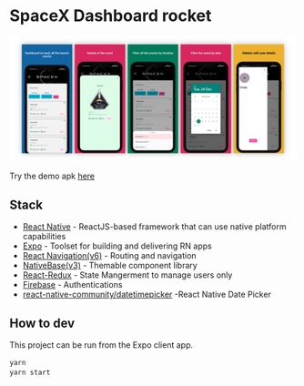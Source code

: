 # SpaceX Dashboard rocket

![Thumbnail](docs/mockup.png)

Try the demo apk [here](https://expo.dev/accounts/hrithiksingh._/projects/spacex-dashboard/builds/c78adb4a-23f3-4094-a810-dfe726a1e7a5)

## Stack

- [React Native](https://reactnative.dev/) - ReactJS-based framework that can use native platform capabilities
- [Expo](https://expo.dev/) - Toolset for building and delivering RN apps
- [React Navigation(v6)](https://reactnavigation.org/) - Routing and navigation
- [NativeBase(v3)](https://nativebase.io/) - Themable component library
- [React-Redux](https://redux.js.org/) - State Mangerment to manage users only
- [Firebase](https://firebase.google.com/) - Authentications
- [react-native-community/datetimepicker](https://www.npmjs.com/package/@react-native-community/datetimepicker) -React Native Date Picker

## How to dev

This project can be run from the Expo client app.

```sh
yarn
yarn start
```
